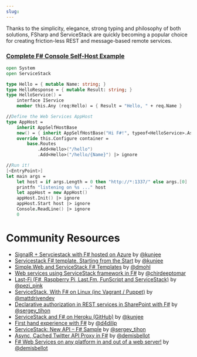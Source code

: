 ```yaml
---
slug: 
---
```

Thanks to the simplicity, elegance, strong typing and philosophy of both solutions, FSharp and ServiceStack are quickly becoming a popular choice for creating friction-less REST and message-based remote services.

### [Complete F# Console Self-Host Example](https://github.com/ServiceStack/Test/blob/713f1e2c9fce2351446b168d39fe8b0248f252fc/src/VS.FSharp.SelfHost/Program.fs)

```fsharp
open System
open ServiceStack

type Hello = { mutable Name: string; }
type HelloResponse = { mutable Result: string; }
type HelloService() =
    interface IService
    member this.Any (req:Hello) = { Result = "Hello, " + req.Name }

//Define the Web Services AppHost
type AppHost =
    inherit AppSelfHostBase
    new() = { inherit AppSelfHostBase("Hi F#!", typeof<HelloService>.Assembly) }
    override this.Configure container =
        base.Routes
            .Add<Hello>("/hello")
            .Add<Hello>("/hello/{Name}") |> ignore

//Run it!
[<EntryPoint>]
let main args =
    let host = if args.Length = 0 then "http://*:1337/" else args.[0]
    printfn "listening on %s ..." host
    let appHost = new AppHost()
    appHost.Init() |> ignore
    appHost.Start host |> ignore
    Console.ReadLine() |> ignore
    0
```

# Community Resources

  - [SignalR + Servciestack with F# hosted on Azure](http://kunjan.in/2014/06/signalr-servicestack-azure-with-fsharp/) by [@kunjee](https://twitter.com/kunjee)
  - [Servicestack F# template. Starting from the Start](http://kunjan.in/2014/02/servicestack-fsharp-template-starting-from-start/) by [@kunjee](https://twitter.com/kunjee)
  - [Simple.Web and ServiceStack F# Templates](http://bloggemdano.blogspot.co.uk/2013/12/simpleweb-and-servicestack-templates.html) by [@dmohl](https://twitter.com/dmohl)
  - [Web services using ServiceStack framework in F#](https://github.com/chirdeeptomar/ServiceStackFSharpSample) by [@chirdeeptomar](https://twitter.com/chirdeeptomar)
  - [Last-Fi (F#, Raspberry Pi, Last.Fm, FunScript and ServiceStack)](http://pinksquirrellabs.com/post/2013/07/04/Last-Fi.aspx) by [@pezi_pink](https://twitter.com/pezi_pink)
  - [ServiceStack, With F# on Linux (inc Vagrant / Puppet)](http://saxonmatt.co.uk/2013/07/service-stack-fsharp-mono-fastcgi-nginx.html) by [@mattdrivendev](https://twitter.com/MattDrivenDev)
  - [Declarative authorization in REST services in SharePoint with F#](http://sergeytihon.wordpress.com/2013/06/28/declarative-authorization-in-rest-services-in-sharepoint-with-f-and-servicestack/) by [@sergey_tihon](https://twitter.com/sergey_tihon)
  - [ServiceStack and F# on Heroku (GitHub)](https://github.com/kunjee17/ServiceStackHeroku) by [@kunjee](https://twitter.com/kunjee)
  - [First hand experience with F#](http://d4dilip.wordpress.com/2013/04/09/first-hand-experience-with-f/) by [@d4dilip](https://twitter.com/d4dilip)
  - [ServiceStack: New API – F# Sample](http://sergeytihon.wordpress.com/2013/02/28/servicestack-new-api-f-sample-web-service-out-of-a-web-server/) by [@sergey_tihon](https://twitter.com/sergey_tihon)
  - [Async, Cached Twitter API Proxy in F#](http://www.servicestack.net/mythz_blog/?p=811) by [@demisbellot](https://twitter.com/demisbellot)
  - [F# Web Services on any platform in and out of a web server!](http://www.servicestack.net/mythz_blog/?p=785) by [@demisbellot](https://twitter.com/demisbellot)